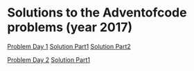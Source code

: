 # Solutions to the Adventofcode problems (year 2017)
[Problem Day 1](http://adventofcode.com/2017/day/1) [Solution Part1](Day1/InverseCaptchaPart1.py) [Solution Part2](Day1/InverseCaptchaPart2.py)

[Problem Day 2](http://adventofcode.com/2017/day/2) [Solution Part1](Day2/CorruptionChecksum.py)
